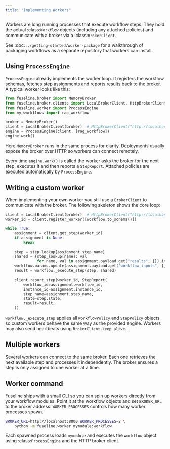 ```yaml
---
title: "Implementing Workers"
---
```


Workers are long running processes that execute workflow steps. They
hold the actual :class:`Workflow` objects (including any attached
policies) and communicate with a broker via a :class:`BrokerClient`.

See :doc:`../getting-started/worker-package` for a walkthrough of
packaging workflows as a separate repository that workers can install.

## Using ``ProcessEngine``

``ProcessEngine`` already implements the worker loop. It registers the
workflow schemas, fetches step assignments and reports results back to
the broker. A typical worker looks like this:

```python
from fuseline.broker import MemoryBroker
from fuseline.broker.clients import LocalBrokerClient, HttpBrokerClient
from fuseline.worker import ProcessEngine
from my_workflows import rag_workflow

broker = MemoryBroker()
client = LocalBrokerClient(broker)  # HttpBrokerClient("http://localhost:8000") for production
engine = ProcessEngine(client, [rag_workflow])
engine.work()
```

Here ``MemoryBroker`` runs in the same process for clarity.  Deployments
usually expose the broker over HTTP so workers can connect remotely.

Every time ``engine.work()`` is called the worker asks the broker for the
next step, executes it and then reports a ``StepReport``. Attached
policies are executed automatically by ``ProcessEngine``.

## Writing a custom worker

When implementing your own worker you still use a ``BrokerClient`` to
communicate with the broker. The following skeleton shows the core loop:

```python
client = LocalBrokerClient(broker)  # HttpBrokerClient("http://localhost:8000") for production
worker_id = client.register_worker([workflow.to_schema()])

while True:
    assignment = client.get_step(worker_id)
    if assignment is None:
        break

    step = step_lookup[assignment.step_name]
    shared = {step_lookup[name]: val
              for name, val in assignment.payload.get("results", {}).items()}
    workflow.params.update(assignment.payload.get("workflow_inputs", {}))
    result = workflow._execute_step(step, shared)

    client.report_step(worker_id, StepReport(
        workflow_id=assignment.workflow_id,
        instance_id=assignment.instance_id,
        step_name=assignment.step_name,
        state=step.state,
        result=result,
    ))
```

``workflow._execute_step`` applies all ``WorkflowPolicy`` and
``StepPolicy`` objects so custom workers behave the same way as the
provided engine. Workers may also send heartbeats using
``BrokerClient.keep_alive``.

## Multiple workers

Several workers can connect to the same broker. Each one retrieves the
next available step and processes it independently. The broker ensures a
step is only assigned to one worker at a time.

## Worker command

Fuseline ships with a small CLI so you can spin up workers directly from
your workflow modules. Point it at the workflow objects and set
``BROKER_URL`` to the broker address. ``WORKER_PROCESSES`` controls how
many worker processes spawn.

```bash
BROKER_URL=http://localhost:8000 WORKER_PROCESSES=2 \
    python -m fuseline.worker mymodule:workflow
```

Each spawned process loads ``mymodule`` and executes the ``workflow``
object using :class:`ProcessEngine` and the HTTP broker client.
